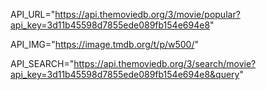 <!-- # React + Vite

This template provides a minimal setup to get React working in Vite with HMR and some ESLint rules.

Currently, two official plugins are available:

- [@vitejs/plugin-react](https://github.com/vitejs/vite-plugin-react/blob/main/packages/plugin-react/README.md) uses [Babel](https://babeljs.io/) for Fast Refresh
- [@vitejs/plugin-react-swc](https://github.com/vitejs/vite-plugin-react-swc) uses [SWC](https://swc.rs/) for Fast Refresh -->

API_URL="https://api.themoviedb.org/3/movie/popular?api_key=3d11b45598d7855ede089fb154e694e8"

API_IMG="https://image.tmdb.org/t/p/w500/"

API_SEARCH="https://api.themoviedb.org/3/search/movie?api_key=3d11b45598d7855ede089fb154e694e8&query"
